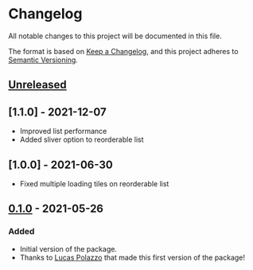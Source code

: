 # Changelog

All notable changes to this project will be documented in this file.

The format is based on [Keep a Changelog](https://keepachangelog.com/en/1.0.0/),
and this project adheres to [Semantic Versioning](https://semver.org/spec/v2.0.0.html).

## [Unreleased]

## [1.1.0] - 2021-12-07

- Improved list performance
- Added sliver option to reorderable list

## [1.0.0] - 2021-06-30

- Fixed multiple loading tiles on reorderable list

## [0.1.0] - 2021-05-26

### Added

- Initial version of the package.
- Thanks to [Lucas Polazzo](https://gitlab.com/LucazzP) that made
  this first version of the package!

[Unreleased]: https://gitlab.com/snowman-labs/flutter-devs/project_base_snow/-/compare/master...v0.1.0
[0.1.0]: https://gitlab.com/snowman-labs/flutter-devs/project_base_snow/-/tags/v0.1.0
